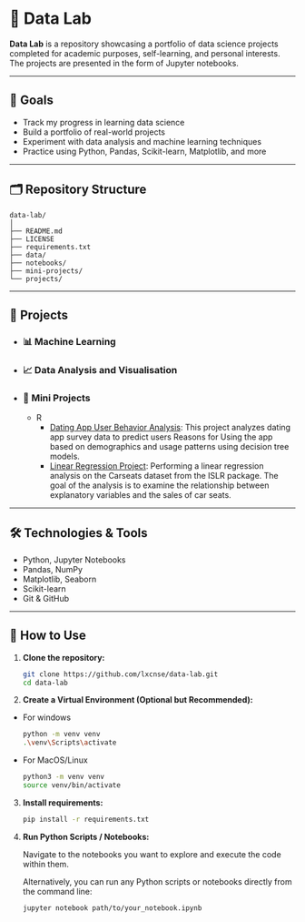 # 🧪 Data Lab

**Data Lab** is a repository showcasing a portfolio of data science projects completed for academic purposes, self-learning, and personal interests. The projects are presented in the form of Jupyter notebooks.

---

## 📌 Goals

- Track my progress in learning data science
- Build a portfolio of real-world projects
- Experiment with data analysis and machine learning techniques
- Practice using Python, Pandas, Scikit-learn, Matplotlib, and more

---

## 🗂 Repository Structure

```
data-lab/
│
├── README.md
├── LICENSE
├── requirements.txt
├── data/
├── notebooks/
├── mini-projects/
└── projects/
```


---

## 🚀 Projects 

- ### 📊  Machine Learning

- ### 📈 Data Analysis and Visualisation

- ### 🧩 Mini Projects
  - R
      - [Dating App User Behavior Analysis](https://github.com/lxcnse/data-lab/tree/main/mini-projects/dating_site_goals): This project analyzes dating app survey data to predict users Reasons for Using the app based on demographics and usage patterns using decision tree models.
      - [Linear Regression Project](https://github.com/lxcnse/data-lab/tree/main/mini-projects/linear-regression-carseats): Performing a linear regression analysis on the Carseats dataset from the ISLR package. The goal of the analysis is to examine the relationship between explanatory variables and the sales of car seats.
---


## 🛠 Technologies & Tools

- Python, Jupyter Notebooks  
- Pandas, NumPy  
- Matplotlib, Seaborn
- Scikit-learn  
- Git & GitHub  

---

## 📎 How to Use

1. **Clone the repository:**
   ```bash
   git clone https://github.com/lxcnse/data-lab.git
   cd data-lab
    ```
2. **Create a Virtual Environment (Optional but Recommended):**

- For windows
    ```bash
    python -m venv venv
    .\venv\Scripts\activate
    ```
- For MacOS/Linux
    ```bash
    python3 -m venv venv
    source venv/bin/activate
    ```

3. **Install requirements:**
    ```bash
    pip install -r requirements.txt
    ```

4. **Run Python Scripts / Notebooks:**

    Navigate to the notebooks you want to explore and execute the code within them.

    Alternatively, you can run any Python scripts or notebooks directly from the command line:
    ```bash 
    jupyter notebook path/to/your_notebook.ipynb
    ```
